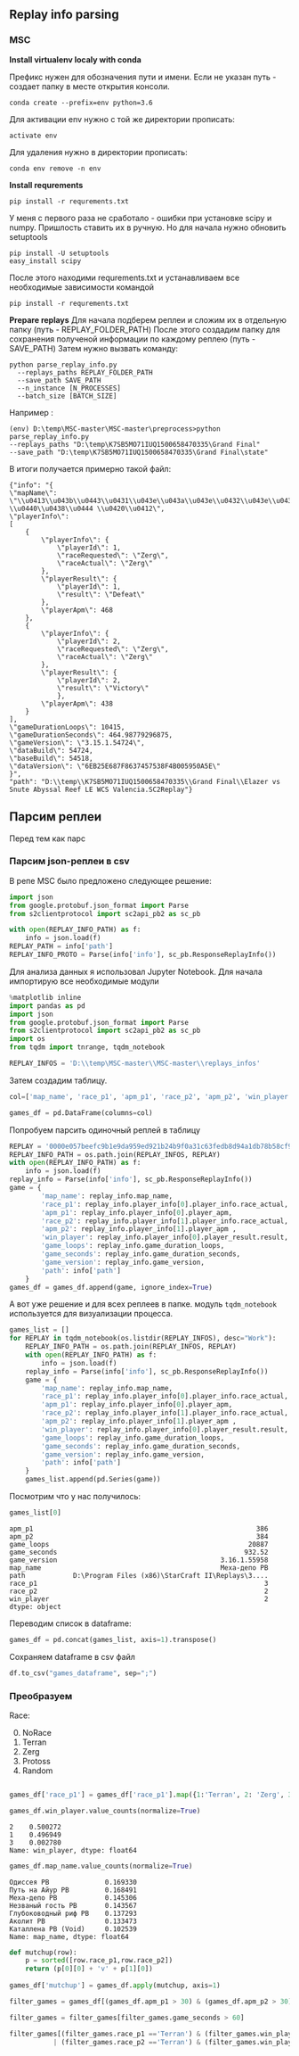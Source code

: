 ## Replay info parsing

### MSC

**Install virtualenv localy with conda** 

Префикс нужен для обозначения пути и имени. Если не указан путь - создает папку в месте открытия консоли.
```
conda create --prefix=env python=3.6
```

Для активации env нужно с той же директории прописать:
```
activate env
```

Для удаления нужно в директории прописать:
```
conda env remove -n env
```

**Install requrements**
```
pip install -r requrements.txt
```
У меня с первого раза не сработало - ошибки при установке scipy и numpy. Пришлость ставить их в ручную. Но для начала нужно обновить setuptools
```
pip install -U setuptools
easy_install scipy
```

После этого находими requrements.txt и устанавливаем все необходимые зависимости командой
```
pip install -r requrements.txt
```

**Prepare replays**
Для начала подберем реплеи и сложим их в отдельную папку (путь - REPLAY_FOLDER_PATH)
После этого создадим папку для сохранения полученой информации по каждому реплею (путь - SAVE_PATH)
Затем нужно вызвать команду:
```
python parse_replay_info.py
  --replays_paths REPLAY_FOLDER_PATH
  --save_path SAVE_PATH
  --n_instance [N_PROCESSES]
  --batch_size [BATCH_SIZE]
```
Например : 
```
(env) D:\temp\MSC-master\MSC-master\preprocess>python parse_replay_info.py 
--replays_paths "D:\temp\K7SB5MO71IUQ1500658470335\Grand Final" 
--save_path "D:\temp\K7SB5MO71IUQ1500658470335\Grand Final\state"
```
В итоги получается примерно такой файл:
```
{"info": "{
\"mapName\": \"\\u0413\\u043b\\u0443\\u0431\\u043e\\u043a\\u043e\\u0432\\u043e\\u0434\\u043d\\u044b\\u0439 \\u0440\\u0438\\u0444 \\u0420\\u0412\",
\"playerInfo\": 
[
    {
        \"playerInfo\": {
            \"playerId\": 1,
            \"raceRequested\": \"Zerg\",
            \"raceActual\": \"Zerg\"
        },
        \"playerResult\": {
            \"playerId\": 1,
            \"result\": \"Defeat\"
        },
        \"playerApm\": 468
    },
    {
        \"playerInfo\": {
            \"playerId\": 2,
            \"raceRequested\": \"Zerg\",
            \"raceActual\": \"Zerg\"
        },
        \"playerResult\": {
            \"playerId\": 2,
            \"result\": \"Victory\"
            },
        \"playerApm\": 438
    }
],
\"gameDurationLoops\": 10415,
\"gameDurationSeconds\": 464.98779296875,
\"gameVersion\": \"3.15.1.54724\",
\"dataBuild\": 54724,
\"baseBuild\": 54518,
\"dataVersion\": \"6EB25E687F8637457538F4B005950A5E\"
}", 
"path": "D:\\temp\\K7SB5MO71IUQ1500658470335\\Grand Final\\Elazer vs Snute Abyssal Reef LE WCS Valencia.SC2Replay"}
```


## Парсим реплеи

Перед тем как парс

### Парсим json-реплеи в csv

В репе MSC было предложено следующее решение:
```python
import json
from google.protobuf.json_format import Parse
from s2clientprotocol import sc2api_pb2 as sc_pb

with open(REPLAY_INFO_PATH) as f:
    info = json.load(f)
REPLAY_PATH = info['path']
REPLAY_INFO_PROTO = Parse(info['info'], sc_pb.ResponseReplayInfo())
```

Для анализа данных я использовал Jupyter Notebook. Для начала импортирую все необходимые модули
```python
%matplotlib inline
import pandas as pd
import json
from google.protobuf.json_format import Parse
from s2clientprotocol import sc2api_pb2 as sc_pb
import os
from tqdm import tnrange, tqdm_notebook

REPLAY_INFOS = 'D:\\temp\MSC-master\\MSC-master\\replays_infos'
```

Затем создадим таблицу.

```python
col=['map_name', 'race_p1', 'apm_p1', 'race_p2', 'apm_p2', 'win_player', 'game_loops', 'game_seconds', 'game_version', 'path']

games_df = pd.DataFrame(columns=col)
```

Попробуем парсить одиночный реплей в таблицу

```python
REPLAY = '0000e057beefc9b1e9da959ed921b24b9f0a31c63fedb8d94a1db78b58cf92c5.SC2Replay'
REPLAY_INFO_PATH = os.path.join(REPLAY_INFOS, REPLAY)
with open(REPLAY_INFO_PATH) as f:
    info = json.load(f)
replay_info = Parse(info['info'], sc_pb.ResponseReplayInfo())
game = {
        'map_name': replay_info.map_name, 
        'race_p1': replay_info.player_info[0].player_info.race_actual, 
        'apm_p1': replay_info.player_info[0].player_apm, 
        'race_p2': replay_info.player_info[1].player_info.race_actual, 
        'apm_p2': replay_info.player_info[1].player_apm , 
        'win_player': replay_info.player_info[0].player_result.result, 
        'game_loops': replay_info.game_duration_loops, 
        'game_seconds': replay_info.game_duration_seconds, 
        'game_version': replay_info.game_version, 
        'path': info['path']
    }
games_df = games_df.append(game, ignore_index=True)
```

А вот уже решение и для всех реплеев в папке. модуль `tqdm_notebook` используется для визуализации процесса.

```python
games_list = []
for REPLAY in tqdm_notebook(os.listdir(REPLAY_INFOS), desc="Work"):
    REPLAY_INFO_PATH = os.path.join(REPLAY_INFOS, REPLAY)
    with open(REPLAY_INFO_PATH) as f:
        info = json.load(f)
    replay_info = Parse(info['info'], sc_pb.ResponseReplayInfo())
    game = {
        'map_name': replay_info.map_name, 
        'race_p1': replay_info.player_info[0].player_info.race_actual, 
        'apm_p1': replay_info.player_info[0].player_apm, 
        'race_p2': replay_info.player_info[1].player_info.race_actual, 
        'apm_p2': replay_info.player_info[1].player_apm , 
        'win_player': replay_info.player_info[0].player_result.result, 
        'game_loops': replay_info.game_duration_loops, 
        'game_seconds': replay_info.game_duration_seconds, 
        'game_version': replay_info.game_version, 
        'path': info['path']
    }
    games_list.append(pd.Series(game))
```


Посмотрим что у нас получилось:

```python
games_list[0]
```

    apm_p1                                                        386
    apm_p2                                                        384
    game_loops                                                  20887
    game_seconds                                               932.52
    game_version                                         3.16.1.55958
    map_name                                             Меха-депо РВ
    path            D:\Program Files (x86)\StarCraft II\Replays\3....
    race_p1                                                         3
    race_p2                                                         2
    win_player                                                      2
    dtype: object


Переводим список в dataframe:

```python
games_df = pd.concat(games_list, axis=1).transpose()
```

Сохраняем dataframe в csv файл

```python
df.to_csv("games_dataframe", sep=";")
```

### Преобразуем 

Race:

0. NoRace 
1. Terran
2. Zerg
3. Protoss
4. Random
```python

games_df['race_p1'] = games_df['race_p1'].map({1:'Terran', 2: 'Zerg', 3: 'Protoss'})

```


```python
games_df.win_player.value_counts(normalize=True)
```




    2    0.500272
    1    0.496949
    3    0.002780
    Name: win_player, dtype: float64




```python
games_df.map_name.value_counts(normalize=True)
```




    Одиссея РВ              0.169330
    Путь на Айур РВ         0.168491
    Меха-депо РВ            0.145306
    Незваный гость РВ       0.143567
    Глубоководный риф РВ    0.137293
    Аколит РВ               0.133473
    Каталлена РВ (Void)     0.102539
    Name: map_name, dtype: float64




```python
def mutchup(row):
    p = sorted([row.race_p1,row.race_p2])
    return (p[0][0] + 'v' + p[1][0])            
                
games_df['mutchup'] = games_df.apply(mutchup, axis=1)
```


```python
filter_games = games_df[(games_df.apm_p1 > 30) & (games_df.apm_p2 > 30)]
```


```python
filter_games = filter_games[filter_games.game_seconds > 60]
```


```python
filter_games[(filter_games.race_p1 =='Terran') & (filter_games.win_player ==1) 
           | (filter_games.race_p2 =='Terran') & (filter_games.win_player == 2)]
```
